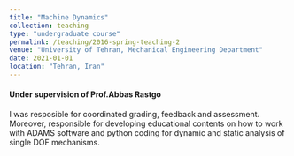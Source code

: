 ```yaml
---
title: "Machine Dynamics"
collection: teaching
type: "undergraduate course"
permalink: /teaching/2016-spring-teaching-2
venue: "University of Tehran, Mechanical Engineering Department"
date: 2021-01-01
location: "Tehran, Iran"
---
```


#### Under supervision of Prof.Abbas Rastgo
 I was resposible for coordinated grading, feedback and assessment. Moreover, responsible for developing educational contents on how to work with ADAMS software and python coding for dynamic and static analysis of single DOF mechanisms. 